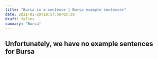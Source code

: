 ```yaml
---
title: "Bursa in a sentence | Bursa example sentences"
date: 2021-01-20T19:57:50+05:30
draft: falses
summary: "Bursa"
---
```

## Unfortunately, we have no example sentences for Bursa                 
